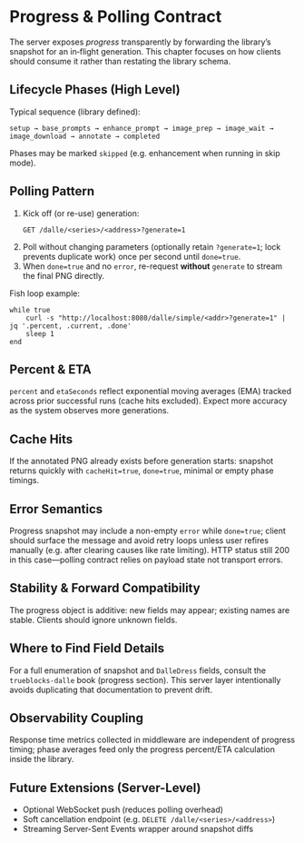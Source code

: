 # Progress & Polling Contract

The server exposes *progress* transparently by forwarding the library’s snapshot for an in‑flight generation. This chapter focuses on how clients should consume it rather than restating the library schema.

## Lifecycle Phases (High Level)
Typical sequence (library defined):

```
setup → base_prompts → enhance_prompt → image_prep → image_wait → image_download → annotate → completed
```

Phases may be marked `skipped` (e.g. enhancement when running in skip mode).

## Polling Pattern
1. Kick off (or re-use) generation:
   ```
   GET /dalle/<series>/<address>?generate=1
   ```
2. Poll without changing parameters (optionally retain `?generate=1`; lock prevents duplicate work) once per second until `done=true`.
3. When `done=true` and no `error`, re-request **without** `generate` to stream the final PNG directly.

Fish loop example:
```fish
while true
    curl -s "http://localhost:8080/dalle/simple/<addr>?generate=1" | jq '.percent, .current, .done'
    sleep 1
end
```

## Percent & ETA
`percent` and `etaSeconds` reflect exponential moving averages (EMA) tracked across prior successful runs (cache hits excluded). Expect more accuracy as the system observes more generations.

## Cache Hits
If the annotated PNG already exists before generation starts: snapshot returns quickly with `cacheHit=true`, `done=true`, minimal or empty phase timings.

## Error Semantics
Progress snapshot may include a non-empty `error` while `done=true`; client should surface the message and avoid retry loops unless user refires manually (e.g. after clearing causes like rate limiting). HTTP status still 200 in this case—polling contract relies on payload state not transport errors.

## Stability & Forward Compatibility
The progress object is additive: new fields may appear; existing names are stable. Clients should ignore unknown fields.

## Where to Find Field Details
For a full enumeration of snapshot and `DalleDress` fields, consult the `trueblocks-dalle` book (progress section). This server layer intentionally avoids duplicating that documentation to prevent drift.

## Observability Coupling
Response time metrics collected in middleware are independent of progress timing; phase averages feed only the progress percent/ETA calculation inside the library.

## Future Extensions (Server-Level)
* Optional WebSocket push (reduces polling overhead)
* Soft cancellation endpoint (e.g. `DELETE /dalle/<series>/<address>`)
* Streaming Server-Sent Events wrapper around snapshot diffs
